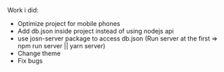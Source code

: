 Work i did:

- Optimize project for mobile phones
- Add db.json inside project instead of using nodejs api
- use josn-server package to access db.json (Run server at the first => npm run server || yarn server)
- Change theme
- Fix bugs
